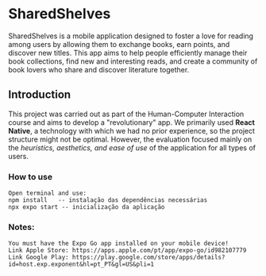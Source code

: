 # SharedShelves
SharedShelves is a mobile application designed to foster a love for reading among users by allowing them to exchange books, earn points, and discover new titles.
This app aims to help people efficiently manage their book collections, find new and interesting reads, and create a community of book lovers who share and discover literature together.


## Introduction
This project was carried out as part of the Human-Computer Interaction course and aims to develop a "revolutionary" app.
We primarily used **React Native**, a technology with which we had no prior experience, so the project structure might not be optimal. However, the evaluation focused mainly on the *heuristics, aesthetics, and ease of use* of the application for all types of users.


### How to use
```
Open terminal and use:
npm install   -- instalação das dependências necessárias
npx expo start -- inicialização da aplicação
```

### Notes:

```
You must have the Expo Go app installed on your mobile device!
Link Apple Store: https://apps.apple.com/pt/app/expo-go/id982107779
Link Google Play: https://play.google.com/store/apps/details?id=host.exp.exponent&hl=pt_PT&gl=US&pli=1
```

